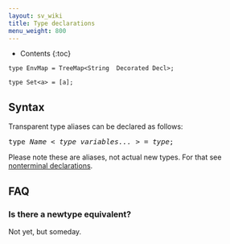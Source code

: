 ```yaml
---
layout: sv_wiki
title: Type declarations
menu_weight: 800
---
```


* Contents
{:toc}

```
type EnvMap = TreeMap<String  Decorated Decl>;

type Set<a> = [a];
```

## Syntax

Transparent type aliases can be declared as follows:

<pre>
type <i>Name</i> &lt; <i>type variables...</i> &gt; = <i>type</i>;
</pre>

Please note these are aliases, not actual new types. For that see [nonterminal declarations](/silver/ref/decl/nonterminals/).

## FAQ

### Is there a newtype equivalent?

Not yet, but someday.

